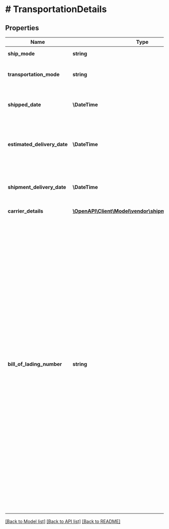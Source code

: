 # # TransportationDetails

## Properties

Name | Type | Description | Notes
------------ | ------------- | ------------- | -------------
**ship_mode** | **string** | The type of shipment. | [optional]
**transportation_mode** | **string** | The mode of transportation for this shipment. | [optional]
**shipped_date** | **\DateTime** | Date when shipment is performed by the Vendor to Buyer | [optional]
**estimated_delivery_date** | **\DateTime** | Estimated Date on which shipment will be delivered from Vendor to Buyer | [optional]
**shipment_delivery_date** | **\DateTime** | Date on which shipment will be delivered from Vendor to Buyer | [optional]
**carrier_details** | [**\OpenAPI\Client\Model\vendor\shipments\CarrierDetails**](CarrierDetails.md) |  | [optional]
**bill_of_lading_number** | **string** | The Bill of Lading (BOL) number is a unique number assigned to each shipment of goods by the vendor or shipper during the creation of the Bill of Lading. This number must be unique for every shipment and cannot be a date/time or single character. The BOL numer is mandatory in Shipment Confirmation message for FTL and LTL shipments, and must match the paper BOL provided with the shipment. Instead of BOL, an alternative reference number (like Delivery Note Number) for the shipment can also be sent in this field. | [optional]

[[Back to Model list]](../../README.md#models) [[Back to API list]](../../README.md#endpoints) [[Back to README]](../../README.md)
